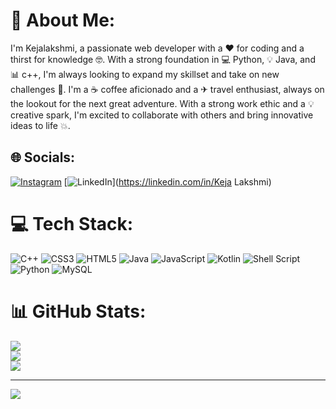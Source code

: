 # 💫 About Me:
I'm Kejalakshmi, a passionate web developer with a ❤ for coding and a thirst for knowledge 🤓. With a strong foundation in 💻 Python, 💡 Java, and 📊 c++, I'm always looking to expand my skillset and take on new challenges 🎯. I'm a ☕ coffee aficionado and a ✈ travel enthusiast, always on the lookout for the next great adventure. With a strong work ethic and a 💡 creative spark, I'm excited to collaborate with others and bring innovative ideas to life 💥.<br>


## 🌐 Socials:
[![Instagram](https://img.shields.io/badge/Instagram-%23E4405F.svg?logo=Instagram&logoColor=white)](https://instagram.com/Awesome_dreamer_202) [![LinkedIn](https://img.shields.io/badge/LinkedIn-%230077B5.svg?logo=linkedin&logoColor=white)](https://linkedin.com/in/Keja Lakshmi) 

# 💻 Tech Stack:
![C++](https://img.shields.io/badge/c++-%2300599C.svg?style=for-the-badge&logo=c%2B%2B&logoColor=white) ![CSS3](https://img.shields.io/badge/css3-%231572B6.svg?style=for-the-badge&logo=css3&logoColor=white) ![HTML5](https://img.shields.io/badge/html5-%23E34F26.svg?style=for-the-badge&logo=html5&logoColor=white) ![Java](https://img.shields.io/badge/java-%23ED8B00.svg?style=for-the-badge&logo=openjdk&logoColor=white) ![JavaScript](https://img.shields.io/badge/javascript-%23323330.svg?style=for-the-badge&logo=javascript&logoColor=%23F7DF1E) ![Kotlin](https://img.shields.io/badge/kotlin-%237F52FF.svg?style=for-the-badge&logo=kotlin&logoColor=white) ![Shell Script](https://img.shields.io/badge/shell_script-%23121011.svg?style=for-the-badge&logo=gnu-bash&logoColor=white) ![Python](https://img.shields.io/badge/python-3670A0?style=for-the-badge&logo=python&logoColor=ffdd54) ![MySQL](https://img.shields.io/badge/mysql-4479A1.svg?style=for-the-badge&logo=mysql&logoColor=white)
# 📊 GitHub Stats:
![](https://github-readme-stats.vercel.app/api?username=keja202&theme=dark&hide_border=true&include_all_commits=false&count_private=true)<br/>
![](https://github-readme-streak-stats.herokuapp.com/?user=keja202&theme=dark&hide_border=true)<br/>
![](https://github-readme-stats.vercel.app/api/top-langs/?username=keja202&theme=dark&hide_border=true&include_all_commits=false&count_private=true&layout=compact)

---
[![](https://visitcount.itsvg.in/api?id=keja202&icon=1&color=0)](https://visitcount.itsvg.in)

<!-- Proudly created with GPRM ( https://gprm.itsvg.in ) -->
